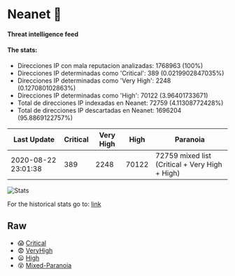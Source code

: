# Neanet :hocho:
#### Threat intelligence feed
#### The stats:

- Direcciones IP con mala reputacion analizadas: 1768963 (100%)
- Direcciones IP determinadas como 'Critical':  389 (0.0219902847035%)
- Direcciones IP determinadas como 'Very High':  2248 (0.127080102863%)
- Direcciones IP determinadas como 'High':  70122 (3.96401733671)
- Total de direcciones IP indexadas en Neanet:  72759 (4.11308772428%)
- Total de direcciones IP descartadas en Neanet:  1696204 (95.8869122757%)

| Last Update | Critical | Very High | High | Paranoia |
| --- | --- | --- | --- | --- |
| 2020-08-22 23:01:38 | 389 | 2248 | 70122 | 72759 mixed list (Critical + Very High + High)|

![Stats](https://docs.google.com/spreadsheets/d/e/2PACX-1vSnaNMIXVabIpDJjufMlzH7poXnshF3mgd8Is1g9ytUEzVsP5my4Trn8f-xkoLLQ38xpL3HtmUexLo6/pubchart?oid=501124687&format=image)

For the historical stats go to: [link](/stats.csv)
## Raw
- :scream: [Critical](https://raw.githubusercontent.com/JavaGarcia/Neanet/master/blacklists/neanet_critical.txt)
- :fearful: [VeryHigh](https://raw.githubusercontent.com/JavaGarcia/Neanet/master/blacklists/neanet_veryHigh.txtt)
- :frowning: [High](https://raw.githubusercontent.com/JavaGarcia/Neanet/master/blacklists/neanet_high.txt)
- :dizzy_face: [Mixed-Paranoia](https://raw.githubusercontent.com/JavaGarcia/Neanet/master/blacklists/neanet_all.txt)


























































































































































































































































































































































































